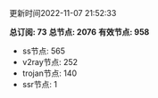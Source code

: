 更新时间2022-11-07 21:52:33

**总订阅: 73**
**总节点: 2076**
**有效节点: 958**
- ss节点: 565
- v2ray节点: 252
- trojan节点: 140
- ssr节点: 1
